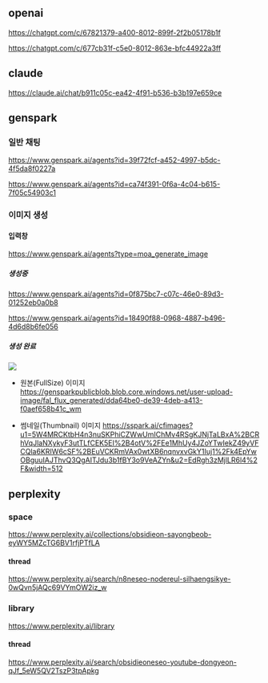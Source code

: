 ## openai

https://chatgpt.com/c/67821379-a400-8012-899f-2f2b05178b1f

https://chatgpt.com/c/677cb31f-c5e0-8012-863e-bfc44922a3ff


## claude

https://claude.ai/chat/b911c05c-ea42-4f91-b536-b3b197e659ce


## genspark

### 일반 채팅
https://www.genspark.ai/agents?id=39f72fcf-a452-4997-b5dc-4f5da8f0227a


https://www.genspark.ai/agents?id=ca74f391-0f6a-4c04-b615-7f05c54903c1


### 이미지 생성

#### 입력창
https://www.genspark.ai/agents?type=moa_generate_image

##### 생성중
https://www.genspark.ai/agents?id=0f875bc7-c07c-46e0-89d3-01252eb0a0b8

https://www.genspark.ai/agents?id=18490f88-0968-4887-b496-4d6d8b6fe056

##### 생성 완료
<div data-v-299ededd="" class="image-generated"><div data-v-299ededd="" class="image-grid"><img data-v-299ededd="" src="https://sspark.ai/cfimages?u1=5W4MRCKtbH4n3nuSKPhiCZWwUmIChMv4RSgKJNjTaLBxA%2BCRhVqJlaNXykyF3utTLfCEK5EI%2B4otV%2FEe1MhUy4JZoYTwIekZ49yVFCQla6KRIW6cSF%2BEuVCKRmVAx0wtXB6nqnvxvGkY1Iuj1%2Fk4EpYwOBguuIAJThvQ3QgAITJdu3b1fBY3o9VeAZYn&amp;u2=EdRgh3zMjlLR6l4%2F&amp;width=512"><div data-v-299ededd="" preset-preview-src="https://gensparkpublicblob.blob.core.windows.net/user-upload-image/fal_flux_generated/dda64be0-de39-4deb-a413-f0aef658b41c_wm" role="none" class="n-image" style="display: none;"><img src="https://gensparkpublicblob.blob.core.windows.net/user-upload-image/fal_flux_generated/dda64be0-de39-4deb-a413-f0aef658b41c_wm" loading="eager" data-error="false" data-preview-src="https://gensparkpublicblob.blob.core.windows.net/user-upload-image/fal_flux_generated/dda64be0-de39-4deb-a413-f0aef658b41c_wm" data-group-id="c703873c3" style="object-fit: fill;"><!----></div><!----></div></div>

- 원본(FullSize) 이미지
https://gensparkpublicblob.blob.core.windows.net/user-upload-image/fal_flux_generated/dda64be0-de39-4deb-a413-f0aef658b41c_wm

- 썸네일(Thumbnail) 이미지
https://sspark.ai/cfimages?u1=5W4MRCKtbH4n3nuSKPhiCZWwUmIChMv4RSgKJNjTaLBxA%2BCRhVqJlaNXykyF3utTLfCEK5EI%2B4otV%2FEe1MhUy4JZoYTwIekZ49yVFCQla6KRIW6cSF%2BEuVCKRmVAx0wtXB6nqnvxvGkY1Iuj1%2Fk4EpYwOBguuIAJThvQ3QgAITJdu3b1fBY3o9VeAZYn&u2=EdRgh3zMjlLR6l4%2F&width=512




## perplexity

### space

https://www.perplexity.ai/collections/obsidieon-sayongbeob-eyWY5MZcTG6BV1rfjPTfLA

#### thread

https://www.perplexity.ai/search/n8neseo-nodereul-silhaengsikye-0wQvn5jAQc69VYmOW2iz_w

### library

https://www.perplexity.ai/library

#### thread

https://www.perplexity.ai/search/obsidieoneseo-youtube-dongyeon-qJf_5eW5QV2TszP3tpApkg

